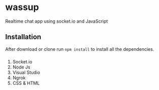 # wassup
Realtime chat app using socket.io and JavaScript

## Installation 
After download or clone run `npm install` to install all the dependencies.

###
1. Socket.io
2. Node Js
3. Visual Studio
4. Ngrok
5. CSS & HTML
